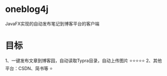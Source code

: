 # oneblog4j
JavaFX实现的自动发布笔记到博客平台的客户端

# 目标
1、一键发布文章到博客园，自动读取Typra目录，自动上传图片 ⭐️⭐️⭐️⭐️⭐️
2、其他平台：CSDN、简书等 ️⭐️